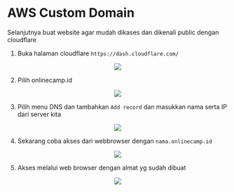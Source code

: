 # AWS Custom Domain

Selanjutnya buat website agar mudah dikases dan dikenali public dengan cloudflare 

1. Buka halaman cloudflare `https://dash.cloudflare.com/`
<p align="center">
    <img src="https://github.com/rifaicham/dumbways-report/blob/main/BOOTCAMP-DEVOPS/week1/assets/custom.jpg" />
</p>

2. Pilih onlinecamp.id
<p align="center">
    <img src="https://github.com/rifaicham/dumbways-report/blob/main/BOOTCAMP-DEVOPS/week1/assets/custom1.jpg" />
</p>

3. Pilih menu DNS dan tambahkan `Add record` dan masukkan nama serta IP dari server kita
<p align="center">
    <img src="https://github.com/rifaicham/dumbways-report/blob/main/BOOTCAMP-DEVOPS/week1/assets/custom2.jpg" />
</p>

4. Sekarang coba akses dari webbrowser dengan `nama.onlinecamp.id `
<p align="center">
    <img src="https://github.com/rifaicham/dumbways-report/blob/main/BOOTCAMP-DEVOPS/week1/assets/custom3.jpg" />
</p>

5. Akses melalui web browser dengan almat yg sudah dibuat
<p align="center">
    <img src="https://github.com/rifaicham/dumbways-report/blob/main/BOOTCAMP-DEVOPS/week1/assets/reverse10.jpg" />
</p>

